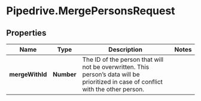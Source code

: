 # Pipedrive.MergePersonsRequest

## Properties

Name | Type | Description | Notes
------------ | ------------- | ------------- | -------------
**mergeWithId** | **Number** | The ID of the person that will not be overwritten. This person’s data will be prioritized in case of conflict with the other person. | 


